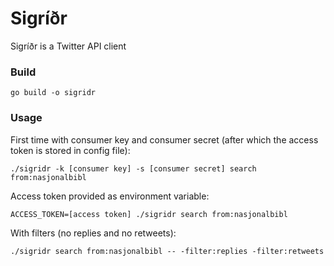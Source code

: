 # Sigríðr
Sigríðr is a Twitter API client

### Build
```
go build -o sigridr
```

### Usage

First time with consumer key and consumer secret (after which the access token is stored in config file):
```
./sigridr -k [consumer key] -s [consumer secret] search from:nasjonalbibl
```

Access token provided as environment variable:
```
ACCESS_TOKEN=[access token] ./sigridr search from:nasjonalbibl
```

With filters (no replies and no retweets):
```
./sigridr search from:nasjonalbibl -- -filter:replies -filter:retweets
```
